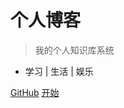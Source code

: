 # 个人博客

> 我的个人知识库系统

* 学习 | 生活 | 娱乐

[GitHub](https://github.com/0science/Docsify.git)
[开始](./README.md)

